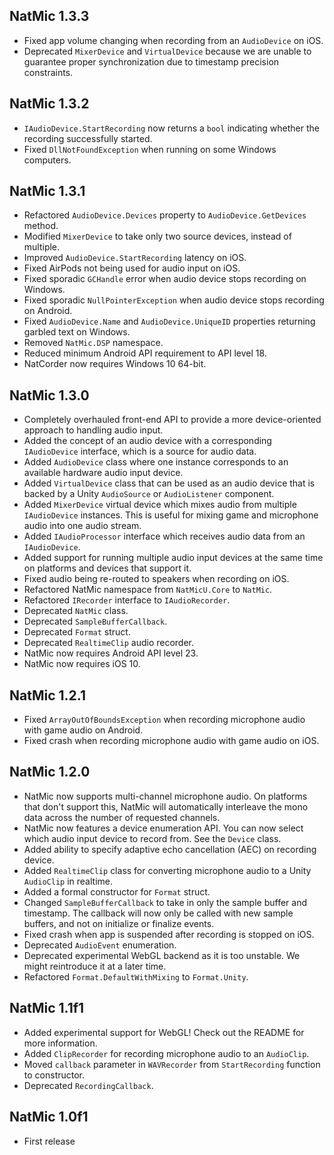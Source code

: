 ## NatMic 1.3.3
+ Fixed app volume changing when recording from an `AudioDevice` on iOS.
+ Deprecated `MixerDevice` and `VirtualDevice` because we are unable to guarantee proper synchronization due to timestamp precision constraints.

## NatMic 1.3.2
+ `IAudioDevice.StartRecording` now returns a `bool` indicating whether the recording successfully started.
+ Fixed `DllNotFoundException` when running on some Windows computers.

## NatMic 1.3.1
+ Refactored `AudioDevice.Devices` property to `AudioDevice.GetDevices` method.
+ Modified `MixerDevice` to take only two source devices, instead of multiple.
+ Improved `AudioDevice.StartRecording` latency on iOS.
+ Fixed AirPods not being used for audio input on iOS.
+ Fixed sporadic `GCHandle` error when audio device stops recording on Windows.
+ Fixed sporadic `NullPointerException` when audio device stops recording on Android.
+ Fixed `AudioDevice.Name` and `AudioDevice.UniqueID` properties returning garbled text on Windows.
+ Removed `NatMic.DSP` namespace.
+ Reduced minimum Android API requirement to API level 18.
+ NatCorder now requires Windows 10 64-bit.

## NatMic 1.3.0
+ Completely overhauled front-end API to provide a more device-oriented approach to handling audio input.
+ Added the concept of an audio device with a corresponding `IAudioDevice` interface, which is a source for audio data.
+ Added `AudioDevice` class where one instance corresponds to an available hardware audio input device.
+ Added `VirtualDevice` class that can be used as an audio device that is backed by a Unity `AudioSource` or `AudioListener` component.
+ Added `MixerDevice` virtual device which mixes audio from multiple `IAudioDevice` instances. This is useful for mixing game and microphone audio into one audio stream.
+ Added `IAudioProcessor` interface which receives audio data from an `IAudioDevice`.
+ Added support for running multiple audio input devices at the same time on platforms and devices that support it.
+ Fixed audio being re-routed to speakers when recording on iOS.
+ Refactored NatMic namespace from `NatMicU.Core` to `NatMic`.
+ Refactored `IRecorder` interface to `IAudioRecorder`.
+ Deprecated `NatMic` class.
+ Deprecated `SampleBufferCallback`.
+ Deprecated `Format` struct.
+ Deprecated `RealtimeClip` audio recorder.
+ NatMic now requires Android API level 23.
+ NatMic now requires iOS 10.

## NatMic 1.2.1
+ Fixed `ArrayOutOfBoundsException` when recording microphone audio with game audio on Android.
+ Fixed crash when recording microphone audio with game audio on iOS.

## NatMic 1.2.0
+ NatMic now supports multi-channel microphone audio. On platforms that don't support this, NatMic will automatically interleave the mono data across the number of requested channels.
+ NatMic now features a device enumeration API. You can now select which audio input device to record from. See the `Device` class.
+ Added ability to specify adaptive echo cancellation (AEC) on recording device.
+ Added `RealtimeClip` class for converting microphone audio to a Unity `AudioClip` in realtime.
+ Added a formal constructor for `Format` struct.
+ Changed `SampleBufferCallback` to take in only the sample buffer and timestamp. The callback will now only be called with new sample buffers, and not on initialize or finalize events.
+ Fixed crash when app is suspended after recording is stopped on iOS.
+ Deprecated `AudioEvent` enumeration.
+ Deprecated experimental WebGL backend as it is too unstable. We might reintroduce it at a later time.
+ Refactored `Format.DefaultWithMixing` to `Format.Unity`.

## NatMic 1.1f1
+ Added experimental support for WebGL! Check out the README for more information.
+ Added `ClipRecorder` for recording microphone audio to an `AudioClip`.
+ Moved `callback` parameter in `WAVRecorder` from `StartRecording` function to constructor.
+ Deprecated `RecordingCallback`.

## NatMic 1.0f1
+ First release